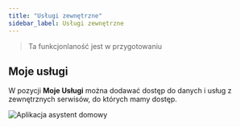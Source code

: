 ```yaml
---
title: "Usługi zewnętrzne"
sidebar_label: Usługi zewnętrzne
---
```


> Ta funkcjonlaność jest w przygotowaniu

## Moje usługi

W pozycji **Moje Usługi** można dodawać dostęp do danych i usług z zewnętrznych serwisów, do których mamy dostęp.

![Aplikacja asystent domowy](/AIS-docs/img/en/frontend/dom_cloud_my_services.png)

